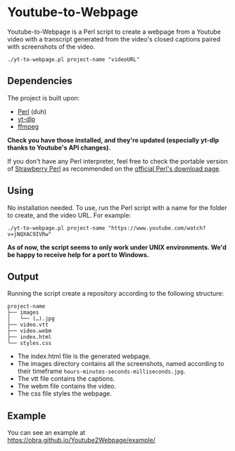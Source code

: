 # Youtube-to-Webpage

Youtube-to-Webpage is a Perl script to create a webpage from a Youtube video with a transcript generated from the video's closed captions paired with screenshots of the video.

```./yt-to-webpage.pl project-name "videoURL"```

## Dependencies

The project is built upon:

* [Perl](https://www.perl.org/) (duh)
* [yt-dlp](https://github.com/yt-dlp/yt-dlp)
* [ffmpeg](https://ffmpeg.org/)

**Check you have those installed, and they're updated (especially yt-dlp thanks to Youtube's API changes).**

If you don't have any Perl interpreter, feel free to check the portable version of [Strawberry Perl](https://strawberryperl.com/) as recommended on the [official Perl's download page](https://www.perl.org/get.html).

## Using

No installation needed. To use, run the Perl script with a name for the folder to create, and the video URL. For example:

```./yt-to-webpage.pl project-name "https://www.youtube.com/watch?v=jNQXAC9IVRw"```

**As of now, the script seems to only work under UNIX environments. We'd be happy to receive help for a port to Windows.**

## Output

Running the script create a repository according to the following structure:

```
project-name
├── images
│   └── (…).jpg
├── video.vtt
├── video.webm
├── index.html
└── styles.css
```

* The index.html file is the generated webpage.
* The images directory contains all the screenshots, named according to their timeframe ```hours-minutes-seconds-milliseconds.jpg```.
* The vtt file contains the captions.
* The webm file contains the video.
* The css file styles the webpage.

## Example

You can see an example at https://obra.github.io/Youtube2Webpage/example/
